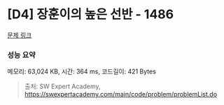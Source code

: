 # [D4] 장훈이의 높은 선반 - 1486 

[문제 링크](https://swexpertacademy.com/main/code/problem/problemDetail.do?contestProbId=AV2b7Yf6ABcBBASw) 

### 성능 요약

메모리: 63,024 KB, 시간: 364 ms, 코드길이: 421 Bytes



> 출처: SW Expert Academy, https://swexpertacademy.com/main/code/problem/problemList.do